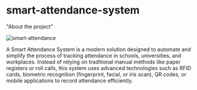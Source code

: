 # smart-attendance-system
"About the project"


![smart-attendance](https://github.com/user-attachments/assets/4089aadb-9f8d-4465-804c-df9c0a70e500)


A Smart Attendance System is a modern solution designed to automate and simplify the process of tracking attendance in schools, universities, and workplaces. Instead of relying on traditional manual methods like paper registers or roll calls, this system uses advanced technologies such as RFID cards, biometric recognition (fingerprint, facial, or iris scan), QR codes, or mobile applications to record attendance efficiently.
